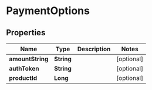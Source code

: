 
# PaymentOptions

## Properties
Name | Type | Description | Notes
------------ | ------------- | ------------- | -------------
**amountString** | **String** |  |  [optional]
**authToken** | **String** |  |  [optional]
**productId** | **Long** |  |  [optional]



